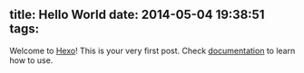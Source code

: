title: Hello World
date: 2014-05-04 19:38:51
tags:
---

Welcome to [Hexo](http://hexo.io)! This is your very first post. Check [documentation](http://hexo.io/docs) to learn how to use.